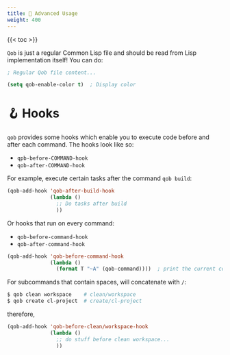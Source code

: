 ```yaml
---
title: 🔧 Advanced Usage
weight: 400
---
```


{{< toc >}}

`Qob` is just a regular Common Lisp file and should be read from Lisp
implementation itself! You can do:

```cl
; Regular Qob file content...

(setq qob-enable-color t)  ; Display color
```

# 🪝 Hooks

`qob` provides some hooks which enable you to execute code before and after
each command. The hooks look like so:

- `qpb-before-COMMAND-hook`
- `qob-after-COMMAND-hook`

For example, execute certain tasks after the command `qob build`:

```cl
(qob-add-hook 'qob-after-build-hook
              (lambda ()
                ;; Do tasks after build
                ))
```

Or hooks that run on every command:

- `qob-before-command-hook`
- `qob-after-command-hook`

```cl
(qob-add-hook 'qob-before-command-hook
              (lambda ()
                (format T "~A" (qob-command))))  ; print the current command
```

For subcommands that contain spaces, will concatenate with `/`:

```sh
$ qob clean workspace    # clean/workspace
$ qob create cl-project  # create/cl-project
```

therefore,

```cl
(qob-add-hook 'qob-before-clean/workspace-hook
              (lambda ()
                ;; do stuff before clean workspace...
                ))
```
